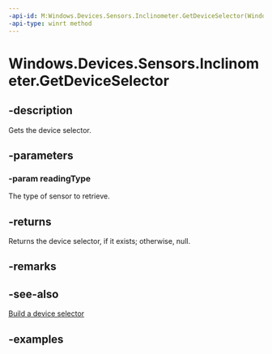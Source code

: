 ```yaml
---
-api-id: M:Windows.Devices.Sensors.Inclinometer.GetDeviceSelector(Windows.Devices.Sensors.SensorReadingType)
-api-type: winrt method
---
```


<!-- Method syntax.
public string Inclinometer.GetDeviceSelector(SensorReadingType readingType)
-->

# Windows.Devices.Sensors.Inclinometer.GetDeviceSelector

## -description

Gets the device selector.

## -parameters

### -param readingType

The type of sensor to retrieve.

## -returns

Returns the device selector, if it exists; otherwise, null.

## -remarks

## -see-also

[Build a device selector](/uwp/devices-sensors/build-a-device-selector)

## -examples

